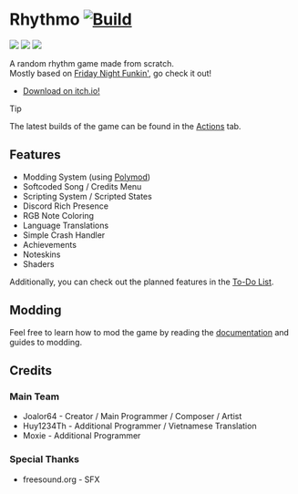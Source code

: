 # Rhythmo [![Build](https://github.com/JoaTH-Team/Rhythmo-SC/actions/workflows/main.yml/badge.svg)](https://github.com/JoaTH-Team/Rhythmo-SC/actions/workflows/main.yml)
![](https://img.shields.io/github/repo-size/JoaTH-Team/Rhythmo-SC)
![](https://img.shields.io/github/issues/JoaTH-Team/Rhythmo-SC)
![](https://img.shields.io/badge/balls-in_your_jaws-green)

A random rhythm game made from scratch. <br>
Mostly based on [Friday Night Funkin'](https://github.com/FunkinCrew/Funkin/), go check it out!

* [Download on itch.io!](https://joalor64.itch.io/rhythmo)

> [!TIP]
> The latest builds of the game can be found in the [Actions](https://github.com/JoaTH-Team/Rhythmo-SC/actions) tab.

## Features
* Modding System (using [Polymod](https://github.com/larsiusprime/polymod/))
* Softcoded Song / Credits Menu
* Scripting System / Scripted States
* Discord Rich Presence
* RGB Note Coloring
* Language Translations
* Simple Crash Handler
* Achievements
* Noteskins
* Shaders

Additionally, you can check out the planned features in the [To-Do List](/TODO.md).

## Modding
Feel free to learn how to mod the game by reading the [documentation](https://github.com/JoaTH-Team/Rhythmo-SC/wiki) and guides to modding.

## Credits
### Main Team
* Joalor64 - Creator / Main Programmer / Composer / Artist
* Huy1234Th - Additional Programmer / Vietnamese Translation
* Moxie - Additional Programmer

### Special Thanks
* freesound.org - SFX